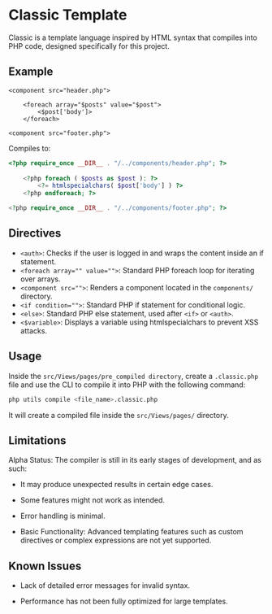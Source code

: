 # Classic Template

Classic is a template language inspired by HTML syntax that compiles into PHP code, designed specifically for this project.

## Example

```classic
<component src="header.php">

    <foreach array="$posts" value="$post">
        <$post['body']>
    </foreach>

<component src="footer.php">
```

Compiles to:

```php
<?php require_once __DIR__ . "/../components/header.php"; ?> 
    
    <?php foreach ( $posts as $post ): ?> 
        <?= htmlspecialchars( $post['body'] ) ?> 
    <?php endforeach; ?> 

<?php require_once __DIR__ . "/../components/footer.php"; ?>
```

## Directives

- `<auth>`: Checks if the user is logged in and wraps the content inside an if statement.
- `<foreach array="" value="">`: Standard PHP foreach loop for iterating over arrays.
- `<component src="">`: Renders a component located in the `components/` directory.
- `<if condition="">`: Standard PHP if statement for conditional logic.
- `<else>`: Standard PHP else statement, used after `<if>` or `<auth>`.
- `<$variable>`: Displays a variable using htmlspecialchars to prevent XSS attacks.

## Usage

Inside the `src/Views/pages/pre_compiled directory`, create a `.classic.php` file and use the CLI to compile it into PHP with the following command:

```bash
php utils compile <file_name>.classic.php
```

It will create a compiled file inside the `src/Views/pages/` directory.

## Limitations

Alpha Status: The compiler is still in its early stages of development, and as such:

- It may produce unexpected results in certain edge cases.

- Some features might not work as intended.

- Error handling is minimal.

- Basic Functionality: Advanced templating features such as custom directives or complex expressions are not yet supported.

## Known Issues

- Lack of detailed error messages for invalid syntax.

- Performance has not been fully optimized for large templates.